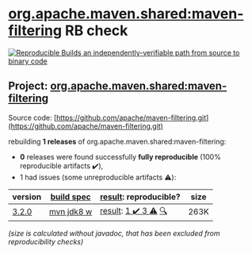 [org.apache.maven.shared:maven-filtering](https://search.maven.org/artifact/org.apache.maven.shared/maven-filtering/) RB check
=======

[![Reproducible Builds](https://reproducible-builds.org/images/logos/rb.svg) an independently-verifiable path from source to binary code](https://reproducible-builds.org/)

## Project: [org.apache.maven.shared:maven-filtering](https://search.maven.org/artifact/org.apache.maven.shared/maven-filtering/)

Source code: [https://github.com/apache/maven-filtering.git](https://github.com/apache/maven-filtering.git)

rebuilding **1 releases** of org.apache.maven.shared:maven-filtering:
- **0** releases were found successfully **fully reproducible** (100% reproducible artifacts :heavy_check_mark:),
- 1 had issues (some unreproducible artifacts :warning:):

| version | [build spec](/BUILDSPEC.md) | [result](https://reproducible-builds.org/docs/jvm/): reproducible? | size |
| -- | --------- | ------ | -- |
| [3.2.0](https://search.maven.org/artifact/org.apache.maven.shared/maven-filtering/3.2.0/pom) | [mvn jdk8 w](maven-filtering-3.2.0.buildspec) | [result](maven-filtering-3.2.0.buildinfo): [1 :heavy_check_mark:  3 :warning:](maven-filtering-3.2.0.buildcompare) [:mag:](maven-filtering-3.2.0.diffoscope) | 263K |

<i>(size is calculated without javadoc, that has been excluded from reproducibility checks)</i>
